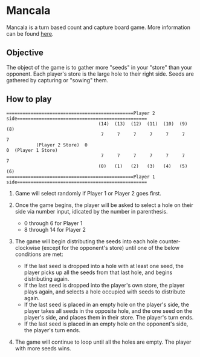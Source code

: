 # Mancala

Mancala is a turn based count and capture board game. More information can be found [here](https://en.wikipedia.org/wiki/Mancala "Mancala Wiki").

## Objective
The object of the game is to gather more "seeds" in your "store" than your opponent. Each player's store is the large hole to their right side. 
Seeds are gathered by capturing or "sowing" them.

## How to play 
```
===============================================Player 2 side================================================
                                  (14)  (13)  (12)  (11)  (10)  (9)   (8)                              
                                   7     7     7     7     7     7     7
           (Player 2 Store)  0                                             0  (Player 1 Store)
                                   7     7     7     7     7     7     7
                                  (0)   (1)   (2)   (3)   (4)   (5)   (6)
===============================================Player 1 side================================================
```
1. Game will select randomly if Player 1 or Player 2 goes first.

2. Once the game begins, the player will be asked to select a hole on their side via number input, idicated by the number in parenthesis.
	* 0 through 6 for Player 1
   	* 8 through 14 for Player 2

3. The game will begin distributing the seeds into each hole counter-clockwise (except for the opponent's store) until one of the below conditions are met:

    * If the last seed is dropped into a hole with at least one seed, the player picks up all the seeds from that last hole, and begins distributing again.
	* If the last seed is dropped into the player's own store, the player plays again, and selects a hole
		occupied with seeds to distribute again.
	* If the last seed is placed in an empty hole on the player's side, the player takes all seeds in the opposite 
		hole, and the one seed on the player's side, and places them in their store. The player's turn ends.
	* If the last seed is placed in an empty hole on the opponent's side, the player's turn ends.
	
4. The game will continue to loop until all the holes are empty. The player with more seeds wins.
